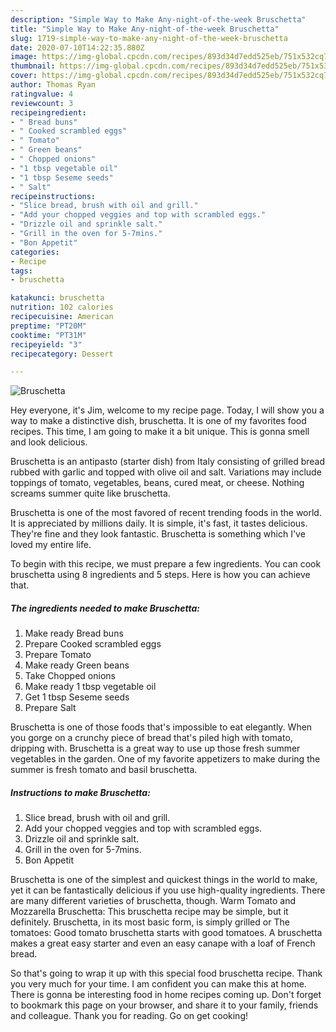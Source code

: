 ```yaml
---
description: "Simple Way to Make Any-night-of-the-week Bruschetta"
title: "Simple Way to Make Any-night-of-the-week Bruschetta"
slug: 1719-simple-way-to-make-any-night-of-the-week-bruschetta
date: 2020-07-10T14:22:35.880Z
image: https://img-global.cpcdn.com/recipes/893d34d7edd525eb/751x532cq70/bruschetta-recipe-main-photo.jpg
thumbnail: https://img-global.cpcdn.com/recipes/893d34d7edd525eb/751x532cq70/bruschetta-recipe-main-photo.jpg
cover: https://img-global.cpcdn.com/recipes/893d34d7edd525eb/751x532cq70/bruschetta-recipe-main-photo.jpg
author: Thomas Ryan
ratingvalue: 4
reviewcount: 3
recipeingredient:
- " Bread buns"
- " Cooked scrambled eggs"
- " Tomato"
- " Green beans"
- " Chopped onions"
- "1 tbsp vegetable oil"
- "1 tbsp Seseme seeds"
- " Salt"
recipeinstructions:
- "Slice bread, brush with oil and grill."
- "Add your chopped veggies and top with scrambled eggs."
- "Drizzle oil and sprinkle salt."
- "Grill in the oven for 5-7mins."
- "Bon Appetit"
categories:
- Recipe
tags:
- bruschetta

katakunci: bruschetta 
nutrition: 102 calories
recipecuisine: American
preptime: "PT20M"
cooktime: "PT31M"
recipeyield: "3"
recipecategory: Dessert

---
```



![Bruschetta](https://img-global.cpcdn.com/recipes/893d34d7edd525eb/751x532cq70/bruschetta-recipe-main-photo.jpg)

Hey everyone, it's Jim, welcome to my recipe page. Today, I will show you a way to make a distinctive dish, bruschetta. It is one of my favorites food recipes. This time, I am going to make it a bit unique. This is gonna smell and look delicious.

Bruschetta is an antipasto (starter dish) from Italy consisting of grilled bread rubbed with garlic and topped with olive oil and salt. Variations may include toppings of tomato, vegetables, beans, cured meat, or cheese. Nothing screams summer quite like bruschetta.

Bruschetta is one of the most favored of recent trending foods in the world. It is appreciated by millions daily. It is simple, it's fast, it tastes delicious. They're fine and they look fantastic. Bruschetta is something which I've loved my entire life.


To begin with this recipe, we must prepare a few ingredients. You can cook bruschetta using 8 ingredients and 5 steps. Here is how you can achieve that.

<!--inarticleads1-->

##### The ingredients needed to make Bruschetta:

1. Make ready  Bread buns
1. Prepare  Cooked scrambled eggs
1. Prepare  Tomato
1. Make ready  Green beans
1. Take  Chopped onions
1. Make ready 1 tbsp vegetable oil
1. Get 1 tbsp Seseme seeds
1. Prepare  Salt


Bruschetta is one of those foods that&#39;s impossible to eat elegantly. When you gorge on a crunchy piece of bread that&#39;s piled high with tomato, dripping with. Bruschetta is a great way to use up those fresh summer vegetables in the garden. One of my favorite appetizers to make during the summer is fresh tomato and basil bruschetta. 

<!--inarticleads2-->

##### Instructions to make Bruschetta:

1. Slice bread, brush with oil and grill.
1. Add your chopped veggies and top with scrambled eggs.
1. Drizzle oil and sprinkle salt.
1. Grill in the oven for 5-7mins.
1. Bon Appetit


Bruschetta is one of the simplest and quickest things in the world to make, yet it can be fantastically delicious if you use high-quality ingredients. There are many different varieties of bruschetta, though. Warm Tomato and Mozzarella Bruschetta: This bruschetta recipe may be simple, but it definitely. Bruschetta, in its most basic form, is simply grilled or The tomatoes: Good tomato bruschetta starts with good tomatoes. A bruschetta makes a great easy starter and even an easy canape with a loaf of French bread. 

So that's going to wrap it up with this special food bruschetta recipe. Thank you very much for your time. I am confident you can make this at home. There is gonna be interesting food in home recipes coming up. Don't forget to bookmark this page on your browser, and share it to your family, friends and colleague. Thank you for reading. Go on get cooking!
